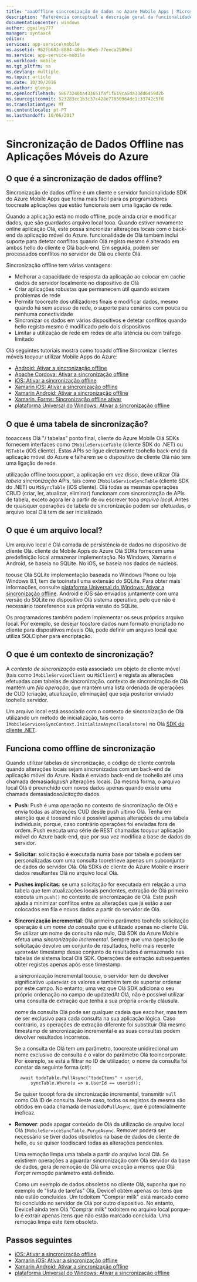 ```yaml
---
title: "aaaOffline sincronização de dados no Azure Mobile Apps | Microsoft Docs"
description: "Referência conceptual e descrição geral da funcionalidade de sincronização de dados offline Olá para Mobile Apps do Azure"
documentationcenter: windows
author: ggailey777
manager: syntaxc4
editor: 
services: app-service\mobile
ms.assetid: 982fb683-8884-40da-96e6-77eeca2500e3
ms.service: app-service-mobile
ms.workload: mobile
ms.tgt_pltfrm: na
ms.devlang: multiple
ms.topic: article
ms.date: 10/30/2016
ms.author: glenga
ms.openlocfilehash: 58673240ba433651faf1f619ca5da33dd6459d2b
ms.sourcegitcommit: 523283cc1b3c37c428e77850964dc1c33742c5f0
ms.translationtype: MT
ms.contentlocale: pt-PT
ms.lasthandoff: 10/06/2017
---
```

# <a name="offline-data-sync-in-azure-mobile-apps"></a>Sincronização de Dados Offline nas Aplicações Móveis do Azure
## <a name="what-is-offline-data-sync"></a>O que é a sincronização de dados offline?
Sincronização de dados offline é um cliente e servidor funcionalidade SDK do Azure Mobile Apps que torna mais fácil para os programadores toocreate aplicações que estão funcionais sem uma ligação de rede.

Quando a aplicação está no modo offline, pode ainda criar e modificar dados, que são guardados arquivo local tooa. Quando estiver novamente online aplicação Olá, este possa sincronizar alterações locais com o back-end da aplicação móvel do Azure. funcionalidade de Olá também inclui suporte para detetar conflitos quando Olá registo mesmo é alterado em ambos hello do cliente e Olá back-end. Em seguida, podem ser processados conflitos no servidor de Olá ou cliente Olá.

Sincronização offline tem várias vantagens:

* Melhorar a capacidade de resposta da aplicação ao colocar em cache dados de servidor localmente no dispositivo de Olá
* Criar aplicações robustas que permanecem útil quando existem problemas de rede
* Permitir toocreate dos utilizadores finais e modificar dados, mesmo quando há sem acesso de rede, o suporte para cenários com pouca ou nenhuma conectividade
* Sincronizar os dados em vários dispositivos e detetar conflitos quando hello registo mesmo é modificado pelo dois dispositivos
* Limitar a utilização de rede em redes de alta latência ou com tráfego limitado

Olá seguintes tutoriais mostra como tooadd offline Sincronizar clientes móveis tooyour utilizar Mobile Apps do Azure:

* [Android: Ativar a sincronização offline]
* [Apache Cordova: Ativar a sincronização offline](app-service-mobile-cordova-get-started-offline-data.md)
* [iOS: Ativar a sincronização offline]
* [Xamarin iOS: Ativar a sincronização offline]
* [Xamarin Android: Ativar a sincronização offline]
* [Xamarin. Forms: Sincronização offline ativar](app-service-mobile-xamarin-forms-get-started-offline-data.md)
* [plataforma Universal do Windows: Ativar a sincronização offline]

## <a name="what-is-a-sync-table"></a>O que é uma tabela de sincronização?
tooaccess Olá "/ tabelas" ponto final, cliente do Azure Mobile Olá SDKs fornecem interfaces como `IMobileServiceTable` (cliente SDK do .NET) ou `MSTable` (iOS cliente). Estas APIs se ligue diretamente toohello back-end da aplicação móvel do Azure e falharem se o dispositivo de cliente Olá não tem uma ligação de rede.

utilização offline toosupport, a aplicação em vez disso, deve utilizar Olá *tabela sincronização* APIs, tais como `IMobileServiceSyncTable` (cliente SDK do .NET) ou `MSSyncTable` (iOS cliente). Olá todas as mesmas operações CRUD (criar, ler, atualizar, eliminar) funcionam com sincronização de APIs de tabela, exceto agora ler a partir de ou escrever tooa *arquivo local*. Antes de quaisquer operações de tabela de sincronização podem ser efetuadas, o arquivo local Olá tem de ser inicializado.

## <a name="what-is-a-local-store"></a>O que é um arquivo local?
Um arquivo local é Olá camada de persistência de dados no dispositivo de cliente Olá. cliente de Mobile Apps do Azure Olá SDKs fornecem uma predefinição local armazenar implementação. No Windows, Xamarin e Android, se baseia no SQLite. No iOS, se baseia nos dados de núcleos.

toouse Olá SQLite implementação baseada no Windows Phone ou loja Windows 8.1, tem de tooinstall uma extensão do SQLite. Para obter mais informações, consulte [plataforma Universal do Windows: Ativar a sincronização offline]. Android e iOS são enviados juntamente com uma versão do SQLite no dispositivo Olá sistema operativo, pelo que não é necessário tooreference sua própria versão do SQLite.

Os programadores também podem implementar os seus próprios arquivo local. Por exemplo, se desejar toostore dados num formato encriptado no cliente para dispositivos móveis Olá, pode definir um arquivo local que utiliza SQLCipher para encriptação.

## <a name="what-is-a-sync-context"></a>O que é um contexto de sincronização?
A *contexto de sincronização* está associado um objeto de cliente móvel (tais como `IMobileServiceClient` ou `MSClient`) e regista as alterações efetuadas com tabelas de sincronização. contexto de sincronização de Olá mantém um *fila operação*, que mantém uma lista ordenada de operações de CUD (criação, atualização, eliminação) que seja posterior enviado toohello servidor.

Um arquivo local está associado com o contexto de sincronização de Olá utilizando um método de inicialização, tais como `IMobileServicesSyncContext.InitializeAsync(localstore)` no Olá [SDK de cliente .NET].

## <a name="how-sync-works"></a>Funciona como offline de sincronização
Quando utilizar tabelas de sincronização, o código de cliente controla quando alterações locais sejam sincronizadas com um back-end de aplicação móvel do Azure. Nada é enviado back-end de toohello até uma chamada demasiado*push* alterações locais. Da mesma forma, o arquivo local Olá é preenchido com novos dados apenas quando existe uma chamada demasiado*solicitação* dados.

* **Push**: Push é uma operação no contexto de sincronização de Olá e envia todas as alterações CUD desde push último Olá. Tenha em atenção que é toosend não é possível apenas alterações de uma tabela individuais, porque, caso contrário operações foi enviadas fora de ordem. Push executa uma série de REST chamadas tooyour aplicação móvel do Azure back-end, que por sua vez modifica a base de dados do servidor.
* **Solicitar**: solicitação é executada numa base por tabela e podem ser personalizadas com uma consulta tooretrieve apenas um subconjunto de dados do servidor Olá. Olá SDKs de cliente do Azure Mobile e inserir dados resultantes Olá no arquivo local Olá.
* **Pushes implícitas**: se uma solicitação for executada em relação a uma tabela que tem atualizações locais pendentes, extração de Olá primeiro executa um `push()` no contexto de sincronização de Olá. Este push ajuda a minimizar conflitos entre as alterações que já estão a ser colocados em fila e novos dados a partir do servidor de Olá.
* **Sincronização incremental**: Olá primeiro parâmetro toohello solicitação operação é um *nome da consulta* que é utilizado apenas no cliente Olá. Se utilizar um nome de consulta não nulo, Olá SDK do Azure Mobile efetua uma *sincronização incremental*. Sempre que uma operação de solicitação devolve um conjunto de resultados, hello mais recente `updatedAt` timestamp desse conjunto de resultados é armazenado nas tabelas de sistema local Olá SDK. Operações de extração subsequentes obter registos apenas após esse timestamp.

  a sincronização incremental toouse, o servidor tem de devolver significativo `updatedAt` os valores e também tem de suportar ordenar por este campo. No entanto, uma vez que Olá SDK adiciona o seu próprio ordenação no campo de updatedAt Olá, não é possível utilizar uma consulta de extração que tenha a sua própria `orderBy` cláusula.

  nome da consulta Olá pode ser qualquer cadeia que escolher, mas tem de ser exclusivo para cada consulta na sua aplicação lógica.
  Caso contrário, as operações de extração diferente foi substituir Olá mesmo timestamp de sincronização incremental e as suas consultas podem devolver resultados incorretos.

  Se a consulta de Olá tem um parâmetro, toocreate unidirecional um nome exclusivo de consulta é o valor do parâmetro Olá tooincorporate.
  Por exemplo, se está a filtrar no ID de utilizador, o nome da consulta foi constar da seguinte forma (c#):

        await todoTable.PullAsync("todoItems" + userid,
            syncTable.Where(u => u.UserId == userid));

  Se quiser tooopt fora de sincronização incremental, transmitir `null` como Olá ID de consulta. Neste caso, todos os registos da mesma são obtidos em cada chamada demasiado`PullAsync`, que é potencialmente ineficaz.
* **Remover**: pode apagar conteúdo de Olá da utilização de arquivo local Olá `IMobileServiceSyncTable.PurgeAsync`.
  Remover poderá ser necessário se tiver dados obsoletos na base de dados de cliente de hello, ou se quiser toodiscard todas as alterações pendentes.

  Uma remoção limpa uma tabela a partir do arquivo local Olá. Se existirem operações a aguardar sincronização com Olá servidor da base de dados, gera de remoção de Olá uma exceção a menos que Olá *Forçar remoção* parâmetro está definido.

  Como um exemplo de dados obsoletos no cliente Olá, suponha que no exemplo de "lista de tarefas" Olá, Device1 obtém apenas os itens que não estão concluídas. Um todoitem "Comprar milk" está marcado como foi concluído no servidor de Olá por outro dispositivo. No entanto, Device1 ainda tem Olá "Comprar milk" todoitem no arquivo local porque-lo é extrair apenas itens que não estão marcado concluída. Uma remoção limpa este item obsoleto.

## <a name="next-steps"></a>Passos seguintes
* [iOS: Ativar a sincronização offline]
* [Xamarin iOS: Ativar a sincronização offline]
* [Xamarin Android: Ativar a sincronização offline]
* [plataforma Universal do Windows: Ativar a sincronização offline]

<!-- Links -->
[SDK de cliente .NET]: app-service-mobile-dotnet-how-to-use-client-library.md
[Android: Ativar a sincronização offline]: app-service-mobile-android-get-started-offline-data.md
[iOS: Ativar a sincronização offline]: app-service-mobile-ios-get-started-offline-data.md
[Xamarin iOS: Ativar a sincronização offline]: app-service-mobile-xamarin-ios-get-started-offline-data.md
[Xamarin Android: Ativar a sincronização offline]: app-service-mobile-xamarin-android-get-started-offline-data.md
[plataforma Universal do Windows: Ativar a sincronização offline]: app-service-mobile-windows-store-dotnet-get-started-offline-data.md
